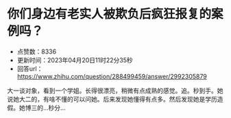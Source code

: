 # 你们身边有老实人被欺负后疯狂报复的案例吗？
- 点赞数：8336
- 更新时间：2023年04月20日11时22分35秒
- 回答url：https://www.zhihu.com/question/288499459/answer/2992305879
<body>
 <p data-pid="Eh-yvvc_">大一谈对象，看到一个学姐。长得很漂亮，稍微有点成熟的感觉。追。秒到手。她说她大二的，有啥不懂的可以问她。后来发现她懂得有点多。然后发现她是学历造假。她博三的…秒分…</p>
</body>